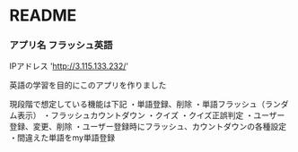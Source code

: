 # README

### アプリ名 フラッシュ英語

IPアドレス 'http://3.115.133.232/'

英語の学習を目的にこのアプリを作りました

現段階で想定している機能は下記
・単語登録、削除
・単語フラッシュ（ランダム表示）
・フラッシュカウントダウン
・クイズ
・クイズ正誤判定
・ユーザー登録、変更、削除
・ユーザー登録時にフラッシュ、カウントダウンの各種設定
・間違えた単語をmy単語登録



